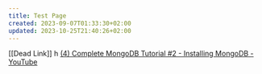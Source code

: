 ```yaml
---
title: Test Page
created: 2023-09-07T01:33:30+02:00
updated: 2023-10-25T21:40:26+02:00
---
```


[[Dead Link]]
h
[(4) Complete MongoDB Tutorial #2 - Installing MongoDB - YouTube](https://www.youtube.com/watch?v=gDOKSgqM-bQ&list=PL4cUxeGkcC9h77dJ-QJlwGlZlTd4ecZOA&index=2)